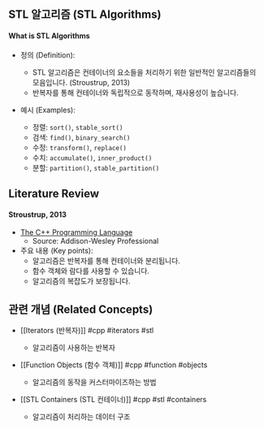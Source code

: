 
## STL 알고리즘 (STL Algorithms)

#### What is STL Algorithms

- 정의 (Definition):
	- STL 알고리즘은 컨테이너의 요소들을 처리하기 위한 일반적인 알고리즘들의 모음입니다. (Stroustrup, 2013)
	- 반복자를 통해 컨테이너와 독립적으로 동작하며, 재사용성이 높습니다.

- 예시 (Examples):
	- 정렬: `sort()`, `stable_sort()`
	- 검색: `find()`, `binary_search()`
	- 수정: `transform()`, `replace()`
	- 수치: `accumulate()`, `inner_product()`
	- 분할: `partition()`, `stable_partition()`

## Literature Review

#### Stroustrup, 2013
- [The C++ Programming Language](https://www.stroustrup.com/4th.html)
	- Source: Addison-Wesley Professional
- 주요 내용 (Key points):
	- 알고리즘은 반복자를 통해 컨테이너와 분리됩니다.
	- 함수 객체와 람다를 사용할 수 있습니다.
	- 알고리즘의 복잡도가 보장됩니다.

## 관련 개념 (Related Concepts)

- [[Iterators (반복자)]] #cpp #iterators #stl
	- 알고리즘이 사용하는 반복자

- [[Function Objects (함수 객체)]] #cpp #function #objects
	- 알고리즘의 동작을 커스터마이즈하는 방법

- [[STL Containers (STL 컨테이너)]] #cpp #stl #containers
	- 알고리즘이 처리하는 데이터 구조 